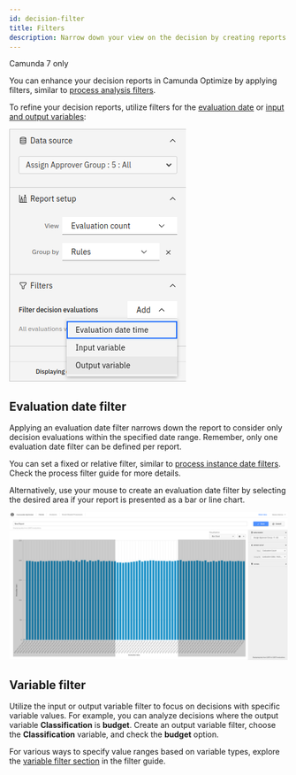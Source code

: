 ```yaml
---
id: decision-filter
title: Filters
description: Narrow down your view on the decision by creating reports based on a subset of all decision evaluations.
---
```


<span class="badge badge--platform">Camunda 7 only</span>

You can enhance your decision reports in Camunda Optimize by applying filters, similar to [process analysis filters](../process-analysis/filters.md).

To refine your decision reports, utilize filters for the [evaluation date](#evaluation-date-filter) or [input and output variables](../process-analysis/variable-filters.md):

![Decision Report with open filter list in Camunda Optimize](./img/report-with-filterlist-open.png)

## Evaluation date filter

Applying an evaluation date filter narrows down the report to consider only decision evaluations within the specified date range. Remember, only one evaluation date filter can be defined per report.

You can set a fixed or relative filter, similar to [process instance date filters](../process-analysis/metadata-filters.md#date-filters). Check the process filter guide for more details.

Alternatively, use your mouse to create an evaluation date filter by selecting the desired area if your report is presented as a bar or line chart.

![Zooming into a section of the chart](./img/zoom-in.png)

## Variable filter

Utilize the input or output variable filter to focus on decisions with specific variable values. For example, you can analyze decisions where the output variable **Classification** is **budget**. Create an output variable filter, choose the **Classification** variable, and check the **budget** option.

For various ways to specify value ranges based on variable types, explore the [variable filter section](../process-analysis/variable-filters.md) in the filter guide.
